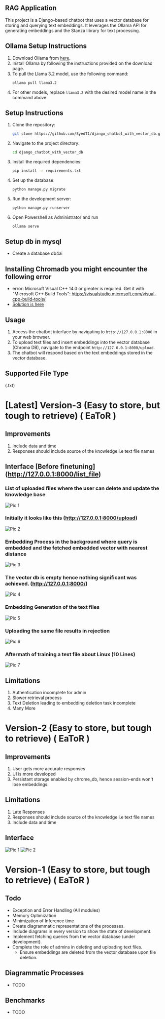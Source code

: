 ## RAG Application

This project is a Django-based chatbot that uses a vector database for storing and querying text embeddings. It leverages the Ollama API for generating embeddings and the Stanza library for text processing.

## Ollama Setup Instructions

1. Download Ollama from [here](https://ollama.com/).
2. Install Ollama by following the instructions provided on the download page.
3. To pull the Llama 3.2 model, use the following command:
    ```sh
    ollama pull llama3.2
    ```
4. For other models, replace `llama3.2` with the desired model name in the command above.


## Setup Instructions

1. Clone the repository:
    ```sh
    git clone https://github.com/SyedT1/django_chatbot_with_vector_db.git
    ```
2. Navigate to the project directory:
    ```sh
    cd django_chatbot_with_vector_db
    ```
3. Install the required dependencies:
    ```sh
    pip install -r requirements.txt
    ```
4. Set up the database:
    ```sh
    python manage.py migrate
    ```
5. Run the development server:
    ```sh
    python manage.py runserver
    ```
6. Open Powershell as Administrator and run
    ```sh
    ollama serve
    ```
## Setup db in mysql
- Create a database db4ai

## Installing Chromadb you might encounter the following error
- error: Microsoft Visual C++ 14.0 or greater is required. Get it with "Microsoft C++ Build Tools": https://visualstudio.microsoft.com/visual-cpp-build-tools/ 
- [Solution is here](https://stackoverflow.com/questions/73969269/error-could-not-build-wheels-for-hnswlib-which-is-required-to-install-pyprojec)
    

## Usage
1. Access the chatbot interface by navigating to `http://127.0.0.1:8000` in your web browser.
2. To upload text files and insert embeddings into the vector database (Chroma DB), navigate to the endpoint `http://127.0.0.1:8000/upload`.
3. The chatbot will respond based on the text embeddings stored in the vector database.


## Supported File Type  
(.txt)
# [Latest] Version-3 (Easy to store, but tough to retrieve) ( EaToR )
## Improvements
1. Include data and time
2. Responses should include source of the knowledge i.e text file names


## Interface [Before finetuning] (http://127.0.0.1:8000/list_file)
### List of uploaded files where the user can delete and update the knowledge base
![Pic 1](interface/interface_3.png)

### Initially it looks like this (http://127.0.0.1:8000/upload)
![Pic 2](interface/interface_4.png)

### Embedding Process in the background where query is embedded and the fetched embedded vector with nearest distance 
![Pic 3](interface/interface_5.png)

### The vector db is empty hence nothing significant was achieved. (http://127.0.0.1:8000/)
![Pic 4](interface/interface_6.png)

### Embedding Generation of the text files
![Pic 5](interface/interface_7.png)


### Uploading the same file results in rejection
![Pic 6](interface/interface_8.png)


### Aftermath of training a text file about Linux (10 Lines)
![Pic 7](interface/interface_9.png)


## Limitations
1. Authentication incomplete for admin
2. Slower retrieval process
3. Text Deletion leading to embedding deletion task incomplete
4. Many More


#  Version-2 (Easy to store, but tough to retrieve) ( EaToR )

## Improvements
1. User gets more accurate responses
2. UI is more developed
3. Persistant storage enabled by chrome_db, hence session-ends won't lose embeddings.



## Limitations
1. Late Responses
2. Responses should include source of the knowledge i.e text file names
3. Include data and time

## Interface
![Pic 1](interface/interface_1.png)
![Pic 2](interface/interface_2.png)




# Version-1 (Easy to store, but tough to retrieve) ( EaToR )


## Todo
- Exception and Error Handling (All modules)
- Memory Optimization
- Minimization of Inference time
- Create diagrammatic representations of the processes.
- Include diagrams in every version to show the state of development.
- Implement fetching queries from the vector database (under development).
- Complete the role of admins in deleting and uploading text files.
    - Ensure embeddings are deleted from the vector database upon file deletion.

## Diagrammatic Processes
- TODO 


## Benchmarks
- TODO
